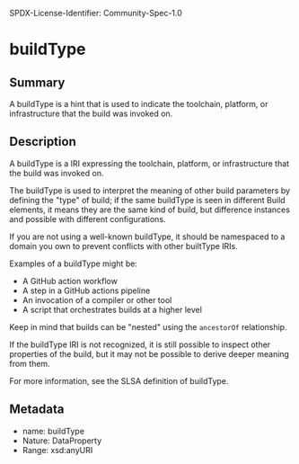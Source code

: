SPDX-License-Identifier: Community-Spec-1.0

# buildType

## Summary

A buildType is a hint that is used to indicate the toolchain, platform, or
infrastructure that the build was invoked on.

## Description

A buildType is a IRI expressing the toolchain, platform, or infrastructure that
the build was invoked on.

The buildType is used to interpret the meaning of other build parameters by
defining the "type" of build; if the same buildType is seen in different Build
elements, it means they are the same kind of build, but difference instances
and possible with different configurations.

If you are not using a well-known buildType, it should be namespaced to a
domain you own to prevent conflicts with other builtType IRIs.

Examples of a buildType might be:

- A GitHub action workflow
- A step in a GitHub actions pipeline
- An invocation of a compiler or other tool
- A script that orchestrates builds at a higher level

Keep in mind that builds can be "nested" using the `ancestorOf` relationship.

If the buildType IRI is not recognized, it is still possible to inspect other
properties of the build, but it may not be possible to derive deeper meaning
from them.

For more information, see the SLSA definition of buildType.

## Metadata

- name: buildType
- Nature: DataProperty
- Range: xsd:anyURI
